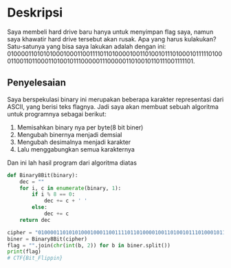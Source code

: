# Deskripsi
Saya membeli hard drive baru hanya untuk menyimpan flag saya, namun saya khawatir hard drive tersebut akan rusak. Apa yang harus kulakukan? Satu-satunya yang bisa saya lakukan adalah dengan ini: 01000011010101000100011001111011010000100110100101110100010111110100011001101100011010010111000001110000011010010110111001111101.

## Penyelesaian 
Saya berspekulasi binary ini merupakan beberapa karakter representasi dari ASCII, yang berisi teks flagnya. Jadi saya akan membuat sebuah algoritma untuk programnya sebagai berikut:
1. Memisahkan binary nya per byte(8 bit biner)
2. Mengubah binernya menjadi demsial
3. Mengubah desimalnya menjadi karakter
4. Lalu menggabungkan semua karakternya

Dan ini lah hasil program dari algoritma diatas
```python
def Binary8Bit(binary):
    dec = ""
    for i, c in enumerate(binary, 1):
        if i % 8 == 0:
            dec += c + ' '
        else:
            dec += c
    return dec

cipher = "01000011010101000100011001111011010000100110100101110100010111110100011001101100011010010111000001110000011010010110111001111101"
biner = Binary8Bit(cipher)
flag = "".join(chr(int(b, 2)) for b in biner.split())
print(flag)
# CTF{Bit_Flippin}
```